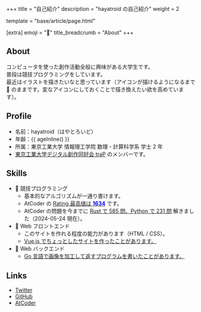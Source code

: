 +++
title = "自己紹介"
description = "hayatroid の自己紹介"
weight = 2

template = "base/article/page.html"

[extra]
emoji = "🤦"
title_breadcrumb = "About"
+++

## About
コンピュータを使った創作活動全般に興味がある大学生です。\
普段は競技プログラミングをしています。\
最近はイラストを描きたいなと思っています（アイコンが描けるようになるまで 🤦 のままです。変なアイコンにしておくことで描き換えたい欲を高めています）。

## Profile
- 名前：hayatroid（はやとろいど）
- 年齢：{{ ageInline() }}
- 所属：東京工業大学 情報理工学院 数理・計算科学系 学士 2 年
- [東京工業大学デジタル創作同好会 traP](https://trap.jp/) のメンバーです。

## Skills
- 💪 競技プログラミング
  - 基本的なアルゴリズムが一通り書けます。
  - AtCoder の [Rating 最高値は <span style="font-weight: bold; color: #0000ff">1634</span>](https://atcoder.jp/users/hayatroid) です。
  - AtCoder の問題を今までに [Rust で 585 問、Python で 231 問](https://kenkoooo.com/atcoder/#/user/hayatroid?userPageTab=Languages) 解きました（2024-05-24 現在）。
- 🤏 Web フロントエンド
  - このサイトを作れる程度の能力があります（HTML / CSS）。
  - [Vue.js でちょっとしたサイトを作ったことがあります。](https://trap.jp/post/2171/)
- 🤏 Web バックエンド
  - [Go 言語で画像を加工して返すプログラムを書いたことがあります。](https://trap.jp/post/2104/)

## Links
- [Twitter](https://x.com/hayatroid)
- [GitHub](https://github.com/hayatroid)
- [AtCoder](https://atcoder.jp/users/hayatroid)
